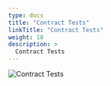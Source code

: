 ```yaml
---
type: docs
title: "Contract Tests"
linkTitle: "Contract Tests"
weight: 18
description: >
  Contract Tests
---
```


![Contract Tests](/images/bootcamp-slides/automated-tests-bootcamp/Slide18.PNG)
